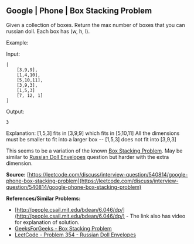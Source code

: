 ## Google | Phone | Box Stacking Problem

Given a collection of boxes. Return the max number of boxes that you can russian doll.
Each box has (w, h, l).

Example:

Input:

```
[
	[3,9,9],
	[1,4,10],
	[5,10,11],
	[3,9,3],
	[1,5,3]
	[7, 12, 1]
]
```

Output:

```
3
```

Explanation: [1,5,3] fits in [3,9,9] which fits in [5,10,11]
All the dimensions must be smaller to fit into a larger box -- [1,5,3] does not fit into [3,9,3]

This seems to be a variation of the known [Box Stacking Problem](https://practice.geeksforgeeks.org/problems/box-stacking/1).
May be similar to [Russian Doll Envelopes](https://leetcode.com/problems/russian-doll-envelopes/) 
question but harder with the extra dimension.

**Source:** [https://leetcode.com/discuss/interview-question/540814/google-phone-box-stacking-problem](https://leetcode.com/discuss/interview-question/540814/google-phone-box-stacking-problem)

**References/Similar Problems:**
* [http://people.csail.mit.edu/bdean/6.046/dp/](http://people.csail.mit.edu/bdean/6.046/dp/) - The link also has video for explanation of solution.
* [GeeksForGeeks - Box Stacking Problem](https://practice.geeksforgeeks.org/problems/box-stacking/1)
* [LeetCode - Problem 354 - Russian Doll Envelopes](https://leetcode.com/problems/russian-doll-envelopes/)